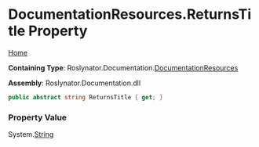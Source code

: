 <a name="_top"></a>

# DocumentationResources\.ReturnsTitle Property

[Home](../../../../README.md#_top)

**Containing Type**: Roslynator\.Documentation\.[DocumentationResources](../README.md#_top)

**Assembly**: Roslynator\.Documentation\.dll

```csharp
public abstract string ReturnsTitle { get; }
```

### Property Value

System\.[String](https://docs.microsoft.com/en-us/dotnet/api/system.string)

